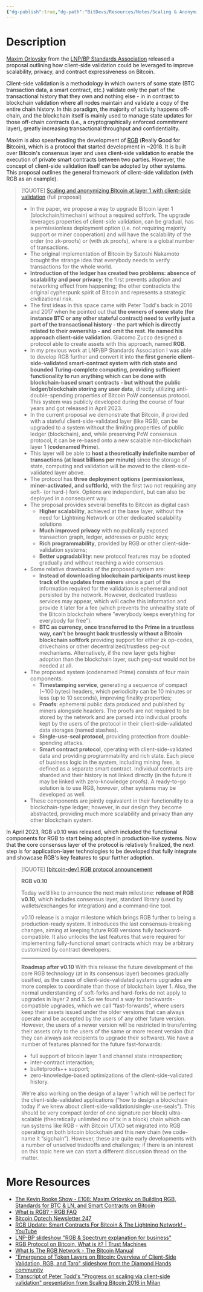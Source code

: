 ```yaml
---
{"dg-publish":true,"dg-path":"BitDevs/Resources/Notes/Scaling & Anonymizing Bitcoin At Layer 1 Through Client-Side Validation.md","permalink":"/bit-devs/resources/notes/scaling-and-anonymizing-bitcoin-at-layer-1-through-client-side-validation/","title":"Scaling & Anonymizing Bitcoin Through Client-Side Validation","tags":["rgb","scaling","client-side validation"],"noteIcon":"3","created":"2023-06-11T21:56:42.351-10:00","updated":"2023-06-19T14:35:52.779-10:00"}
---
```




# Description

[Maxim Orlovsky](https://twitter.com/dr_orlovsky) from the [LNP/BP Standards Association](https://www.lnp-bp.org/) released a proposal outlining how client-side validation could be leveraged to improve scalability, privacy, and contract expressiveness on Bitcoin.

Client-side validation is a methodology in which owners of some state (BTC transaction data, a smart contract, etc.) validate only the part of the transactional history that they own and nothing else - in in contrast to blockchain validation where all nodes maintain and validate a copy of the entire chain history. In this paradigm, the majority of activity happens off-chain, and the blockchain itself is mainly used to manage state updates for those off-chain contracts (i.e., a cryptographically enforced commitment layer), greatly increasing transactional throughput and confidentiality.

Maxim is also spearheading the development of [RGB](https://www.rgbfaq.com/what-is-rgb) (**R**eally **G**ood for **B**itcoin), which is a protocol that started development in ~2018. It is built over Bitcoin's consensus layer and uses client-side validation to enable the execution of private smart contracts between two parties. However, the concept of client-side validation itself can be adopted by other systems. This proposal outlines the general framework of client-side validation (with RGB as an example). 

> [!QUOTE] [Scaling and anonymizing Bitcoin at layer 1 with client-side validation](https://github.com/LNP-BP/layer1) (full proposal) 
> - In the paper, we propose a way to upgrade Bitcoin layer 1 (blockchain/timechain) without a required softfork. The upgrade leverages properties of client-side validation, can be gradual, has a permissionless deployment option (i.e. not requiring majority support or miner cooperation) and will have the scalability of the order (no zk-proofs) or (with zk proofs), where is a global number of transactions.
> - The original implementation of Bitcoin by Satoshi Nakamoto brought the strange idea that everybody needs to verify transactions for the whole world.
> - **Introduction of the ledger has created two problems: absence of scalability and poor privacy**; the first prevents adoption and networking effect from happening; the other contradicts the original cypherpunk spirit of Bitcoin and represents a strategic civilizational risk.
> - The first ideas in this space came with Peter Todd's back in 2016 and 2017 when he pointed out that **the owners of some state (for instance BTC or any other stateful contract) need to verify just a part of the transactional history - the part which is directly related to their ownership - and omit the rest. He named his approach client-side validation**. Giacomo Zucco designed a protocol able to create assets with this approach, named **RGB**.
> - In my previous work at LNP/BP Standards Association I was able to develop RGB further and convert it into **the first generic client-side-validated smart-contract system with rich state and bounded Turing-complete computing, providing sufficient functionality to run anything which can be done with blockchain-based smart contracts - but without the public ledger/blockchain storing any user data**, directly utilizing anti-double-spending properties of Bitcoin PoW consensus protocol. This system was publicly developed during the course of four years and got released in April 2023.
> - In the current proposal we demonstrate that Bitcoin, if provided with a stateful client-side-validated layer (like RGB), can be upgraded to a system without the limiting properties of public ledger (blockchain), and, while preserving PoW consensus protocol, it can be re-based onto a new scalable non-blockchain layer 1 (**codenamed Prime**).
> - This layer will be able to **host a theoretically indefinite number of transactions (at least billions per minute)** since the storage of state, computing and validation will be moved to the client-side-validated layer above.
> - The protocol has **three deployment options (permissionless, miner-activated, and softfork)**, with the first two not requiring any soft- (or hard-) fork. Options are independent, but can also be deployed in a consequent way.
> - The proposal provides several benefits to Bitcoin as digital cash
> 	- **Higher scalability**, achieved at the base layer, without the need for Lightning Network or other dedicated scalability solutions
> 	- **Much improved privacy** with no publically exposed transaction graph, ledger, addresses or public keys;
> 	- **Rich programmability**, provided by RGB or other client-side-validation systems;
> 	- **Better upgradability**: new protocol features may be adopted gradually and without reaching a wide consensus
> - Some relative drawbacks of the proposed system are:
> 	- **Instead of downloading blockchain participants must keep track of the updates from miners** since a part of the information required for the validation is ephemeral and not persisted by the network. However, dedicated trustless services may appear, which will cache this information and provide it later for a fee (which prevents the unhealthy state of the Bitcoin blockchain where "everybody keeps everything for everybody for free").
> 	- **BTC as currency, once transferred to the Prime in a trustless way, can't be brought back trustlessly without a Bitcoin blockchain softfork** providing support for either zk op-codes, drivechains or other decentralized/trustless peg-out mechanisms. Alternatively, if the new layer gets higher adoption than the blockchain layer, such peg-out would not be needed at all.
> - The proposed system (codenamed Prime) consists of four main components:
> 	- **Timestamping service**, generating a sequence of compact (~100 bytes) headers, which periodicity can be 10 minutes or less (up to 10 seconds), improving finality properties;
> 	- **Proofs**: ephemeral public data produced and published by miners alongside headers. The proofs are not required to be stored by the network and are parsed into individual proofs kept by the users of the protocol in their client-side-validated data storages (named stashes).
> 	- **Single-use-seal protocol**, providing protection from double-spending attacks.
> 	- **Smart contract protocol**, operating with client-side-validated data and providing programmability and rich state. Each piece of business logic in the system, including mining fees, is defined as a separate smart contract. Individual contracts are sharded and their history is not linked directly (in the future it may be linked with zero-knowledge proofs). A ready-to-go solution is to use RGB, however, other systems may be developed as well.
> - These components are jointly equivalent in their functionality to a blockchain-type ledger; however, in our design they become abstracted, providing much more scalability and privacy than any other blockchain system.

In April 2023, RGB v0.10 was released, which included the functional components for RGB to start being adopted in production-like systems. Now that the core consensus layer of the protocol is relatively finalized, the next step is for application-layer technologies to be developed that fully integrate and showcase RGB's key features to spur further adoption.

> [!QUOTE] [[bitcoin-dev] RGB protocol announcement](https://lists.linuxfoundation.org/pipermail/bitcoin-dev/2023-April/021554.html)
> 
> **RGB v0.10**
> 
> Today we’d like to announce the next main milestone: **release of RGB v0.10**, which includes consensus layer, standard library (used by wallets/exchanges for integration) and a command-line tool.
>
> v0.10 release is a major milestone which brings RGB further to being a production-ready system. It introduces the last consensus-breaking changes, aiming at keeping future RGB versions fully backward-compatible. It also unlocks the last features that were required for implementing fully-functional smart contracts which may be arbitrary customized by contract developers.
> 
> ---
> 
> **Roadmap after v0.10**
> With this release the future development of the core RGB technology (at in its consensus layer) becomes gradually ossified, as the cases of client-side-validated systems upgrades are more complex to coordinate than those of blockchain layer 1. Also, the normal understanding of soft-forks and hard-forks do not apply to upgrades in layer 2 and 3. So we found a way for backwards-compatible upgrades, which we call “fast-forwards”, where users keep their assets issued under the older versions that can always operate and be accepted by the users of any other future version. However, the users of a newer version will be restricted in transferring their assets only to the users of the same or more recent version (but they can always ask recipients to upgrade their software). We have a number of features planned for the future fast-forwards:
> - full support of bitcoin layer 1 and channel state introspection;
> - inter-contract interaction;
> - bulletproofs++ support;
> - zero-knowledge-based optimizations of the client-side-validated history.
> 
> We're also working on the design of a layer 1 which will be perfect for the client-side-validated applications (“how to design a blockchain today if we knew about client-side-validation/single-use-seals”). This should be very compact (order of one signature per block) ultra-scalable (theoretically unlimited no of tx in a block) chain which can run systems like RGB - with Bitcoin UTXO set migrated into RGB operating on both bitcoin blockchain and this new chain (we code-name it “sigchain”). However, these are quite early developments with a number of unsolved tradeoffs and challenges; if there is an interest on this topic here we can start a different discussion thread on the matter.


# More Resources
- [The Kevin Rooke Show - E108: Maxim Orlovsky on Building RGB, Standards for BTC & LN, and Smart Contracts on Bitcoin](https://fountain.fm/episode/Zpq9GFPXY71z6hS6U0IQ)
- [What is RGB? - RGB FAQ](https://www.rgbfaq.com/what-is-rgb)
- [Bitcoin Optech Newsletter 247](https://bitcoinops.org/en/newsletters/2023/04/19/#rgb-update)
- [RGB Update: Smart Contracts For Bitcoin & The Lightning Network! - YouTube](https://youtu.be/y2Ak970WpkA)
- [LNP-BP slideshow "RGB & Spectrum explanation for business"](https://github.com/LNP-BP/presentations/blob/master/Presentation%20slides/RGB%20%26%20Spectrum%20explanation%20for%20business.pdf)
- [RGB Protocol on Bitcoin, What is it? | Trust Machines](https://trustmachines.co/learn/what-is-the-rgb-protocol-on-bitcoin/#:~:text=Client%2Dside%20Validation,-One%20of%20RGB's&text=This%20validation%20method%20leverages%20the,and%20privacy%20are%20drastically%20improved.)
- [What Is The RGB Network - The Bitcoin Manual](https://thebitcoinmanual.com/blockchain/rgb-chain/)
- ["Emergence of Token Layers on Bitcoin: Overview of Client-Side Validation, RGB, and Taro" slideshow from the Diamond Hands community](https://docsend.com/view/he8x9erkjmphphvn)
- [Transcript of Peter Todd's "Progress on scaling via client-side validation" presentation from Scaling Bitcoin 2016 in Milan](https://scalingbitcoin.org/transcript/milan2016/client-side-validation)